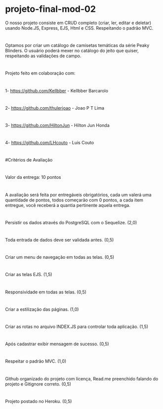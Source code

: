 # projeto-final-mod-02
O nosso projeto consiste em CRUD completo (criar, ler, editar e deletar) usando Node.JS, Express, EJS, Html e CSS. Respeitando o padrão MVC.
#
Optamos por criar um catálogo de camisetas temáticas da série Peaky Blinders. O usuário poderá mexer no catálogo do jeito que quiser, respeitando as validações de campo.
#
Projeto feito em colaboração com:
#
1- https://github.com/Kellbber - Kellbber Barcarolo
#
2- https://github.com/thulerjoao - Joao P T Lima
#
3- https://github.com/HiltonJun - Hilton Jun Honda
#
4- https://github.com/LHcouto - Luis Couto
#
#Critérios de Avaliação
#
Valor da entrega: 10 pontos
#
A avaliação será feita por entregáveis obrigatórios, cada um valerá uma quantidade de pontos, todos começarão com 0 pontos, a cada item entregue, você receberá a quantia pertinente aquela entrega.
#
Persistir os dados através do PostgreSQL com o Sequelize. (2,0)
#
Toda entrada de dados deve ser validada antes. (0,5)
#
Criar um menu de navegação em todas as telas. (0,5)
#
Criar as telas EJS. (1,5)
#
Responsividade em todas as telas. (0,5)
#
Criar a estilização das páginas. (1,0)
#
Criar as rotas no arquivo INDEX.JS para controlar toda aplicação. (1,5)
#
Após cadastrar exibir mensagem de sucesso. (0,5)
#
Respeitar o padrão MVC. (1,0)
#
Github organizado do projeto com licença, Read.me preenchido falando do projeto e Gitignore correto. (0,5)
#
Projeto postado no Heroku. (0,5)
#
